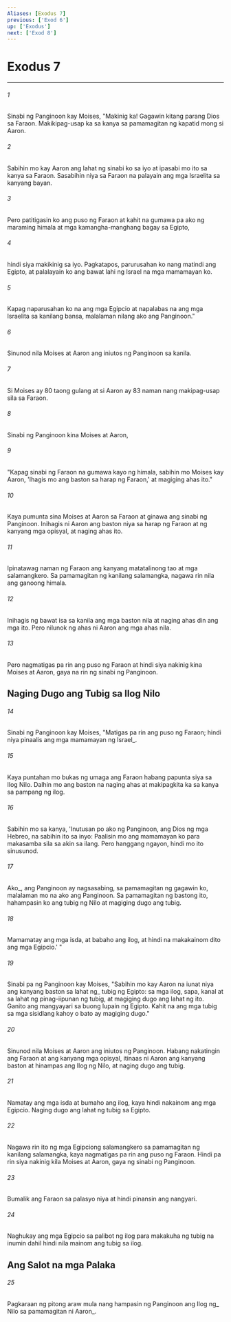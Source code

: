 ```yaml
---
Aliases: [Exodus 7]
previous: ['Exod 6']
up: ['Exodus']
next: ['Exod 8']
---
```

# Exodus 7

***






















###### 1 










Sinabi ng Panginoon kay Moises, "Makinig ka! Gagawin kitang parang Dios sa Faraon. Makikipag-usap ka sa kanya sa pamamagitan ng kapatid mong si Aaron. 





















###### 2 










Sabihin mo kay Aaron ang lahat ng sinabi ko sa iyo at ipasabi mo ito sa kanya sa Faraon. Sasabihin niya sa Faraon na palayain ang mga Israelita sa kanyang bayan. 





















###### 3 










Pero patitigasin ko ang puso ng Faraon at kahit na gumawa pa ako ng maraming himala at mga kamangha-manghang bagay sa Egipto, 





















###### 4 










hindi siya makikinig sa iyo. Pagkatapos, parurusahan ko nang matindi ang Egipto, at palalayain ko ang bawat lahi ng Israel na mga mamamayan ko. 





















###### 5 










Kapag naparusahan ko na ang mga Egipcio at napalabas na ang mga Israelita sa kanilang bansa, malalaman nilang ako ang Panginoon." 





















###### 6 










Sinunod nila Moises at Aaron ang iniutos ng Panginoon sa kanila. 





















###### 7 










Si Moises ay 80 taong gulang at si Aaron ay 83 naman nang makipag-usap sila sa Faraon. 





















###### 8 










Sinabi ng Panginoon kina Moises at Aaron, 





















###### 9 










"Kapag sinabi ng Faraon na gumawa kayo ng himala, sabihin mo Moises kay Aaron, 'Ihagis mo ang baston sa harap ng Faraon,' at magiging ahas ito." 





















###### 10 










Kaya pumunta sina Moises at Aaron sa Faraon at ginawa ang sinabi ng Panginoon. Inihagis ni Aaron ang baston niya sa harap ng Faraon at ng kanyang mga opisyal, at naging ahas ito. 





















###### 11 










Ipinatawag naman ng Faraon ang kanyang matatalinong tao at mga salamangkero. Sa pamamagitan ng kanilang salamangka, nagawa rin nila ang ganoong himala. 





















###### 12 










Inihagis ng bawat isa sa kanila ang mga baston nila at naging ahas din ang mga ito. Pero nilunok ng ahas ni Aaron ang mga ahas nila. 





















###### 13 










Pero nagmatigas pa rin ang puso ng Faraon at hindi siya nakinig kina Moises at Aaron, gaya na rin ng sinabi ng Panginoon.

## Naging Dugo ang Tubig sa Ilog Nilo 





















###### 14 










Sinabi ng Panginoon kay Moises, "Matigas pa rin ang puso ng Faraon; hindi niya pinaalis ang mga mamamayan ng Israel_. 





















###### 15 










Kaya puntahan mo bukas ng umaga ang Faraon habang papunta siya sa Ilog Nilo. Dalhin mo ang baston na naging ahas at makipagkita ka sa kanya sa pampang ng ilog. 





















###### 16 










Sabihin mo sa kanya, 'Inutusan po ako ng Panginoon, ang Dios ng mga Hebreo, na sabihin ito sa inyo: Paalisin mo ang mamamayan ko para makasamba sila sa akin sa ilang. Pero hanggang ngayon, hindi mo ito sinusunod. 





















###### 17 










Ako_, ang Panginoon ay nagsasabing, sa pamamagitan ng gagawin ko, malalaman mo na ako ang Panginoon. Sa pamamagitan ng bastong ito, hahampasin ko ang tubig ng Nilo at magiging dugo ang tubig. 





















###### 18 










Mamamatay ang mga isda, at babaho ang ilog, at hindi na makakainom dito ang mga Egipcio.' " 





















###### 19 










Sinabi pa ng Panginoon kay Moises, "Sabihin mo kay Aaron na iunat niya ang kanyang baston sa lahat ng_ tubig ng Egipto: sa mga ilog, sapa, kanal at sa lahat ng pinag-iipunan ng tubig, at magiging dugo ang lahat ng ito. Ganito ang mangyayari sa buong lupain ng Egipto. Kahit na ang mga tubig sa mga sisidlang kahoy o bato ay magiging dugo." 





















###### 20 










Sinunod nila Moises at Aaron ang iniutos ng Panginoon. Habang nakatingin ang Faraon at ang kanyang mga opisyal, itinaas ni Aaron ang kanyang baston at hinampas ang Ilog ng Nilo, at naging dugo ang tubig. 





















###### 21 










Namatay ang mga isda at bumaho ang ilog, kaya hindi nakainom ang mga Egipcio. Naging dugo ang lahat ng tubig sa Egipto. 





















###### 22 










Nagawa rin ito ng mga Egipciong salamangkero sa pamamagitan ng kanilang salamangka, kaya nagmatigas pa rin ang puso ng Faraon. Hindi pa rin siya nakinig kila Moises at Aaron, gaya ng sinabi ng Panginoon. 





















###### 23 










Bumalik ang Faraon sa palasyo niya at hindi pinansin ang nangyari. 





















###### 24 










Naghukay ang mga Egipcio sa palibot ng ilog para makakuha ng tubig na inumin dahil hindi nila mainom ang tubig sa ilog.

## Ang Salot na mga Palaka 





















###### 25 










Pagkaraan ng pitong araw mula nang hampasin ng Panginoon ang Ilog ng_ Nilo sa pamamagitan ni Aaron_.

